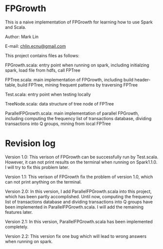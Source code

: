 FPGrowth
========

This is a naive implementation of FPGrowth for learning how to use Spark and Scala. 

Author: Mark Lin

E-mail: chlin.ecnu@gmail.com


This project contains files as follows:

FPGrowth.scala: entry point when running on spark, including initialzing spark, load file from hdfs, call FPTree

FPTree.scala: main implementation of FPGrowth, including build header-table, build FPTree, mining frequent patterns by traversing FPTree

Test.scala: entry point when testing locally

TreeNode.scala: data structure of tree node of FPTree

ParallelFPGrowth.scala: main implementation of parallel FPGrowth, including computing the frequency list of transactions database, dividing transactions into Q groups, mining from local FPTree


Revision log
========
Version 1.0:
This verison of FPGrowth can be successfully run by Test.scala. However, it can not print results on the terminal when running on Spark1.1.0. I will try to fix this problem later.

Version 1.1:
This verison of FPGrowth fix the problem of version 1.0, which can not print anything on the terminal.

Version 2.0:
In this version, I add ParallelFPGrowth.scala into this project, which has been partly accomplished. Until now, computing the frequency list of transactions database and dividing
transactions into Q groups have been implemented in ParallelFPGrowth.scala. I will add the remaining features later.

Version 2.1:
In this version, ParallelFPGrowth.scala has been implemented completely.

Version 2.2:
This version fix one bug which will lead to wrong answers when running on spark.

